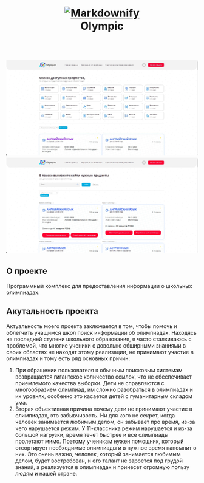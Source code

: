 
<h1 align="center">
  <br>
  <a href="https://github.com/Timofey121/SiteForOlimpic"><img src="olympic/static/olympic/images/main.ico" alt="Markdownify" width="200"></a>
  <br>
  Olympic
  <br>
</h1>

<h1 align="center">
  <br>
  <a href="https://github.com/Timofey121/SiteForOlimpic"><img src="olympic/static/olympic/images/main1.webp" ></a>
  <a href="https://github.com/Timofey121/SiteForOlimpic"><img src="olympic/static/olympic/images/main2.webp"></a>
</h1>

## О проекте
Программный комплекс для предоставления информации о школьных олимпиадах.

## Акутальность проекта

Актуальность моего проекта заключается в том, чтобы помочь и облегчить учащимся школ поиск информации об олимпиадах. Находясь на последней ступени школьного образования, я часто сталкиваюсь с проблемой, что многие ученики с довольно обширными знаниями в своих областях не находят этому реализации, не принимают участие в олимпиадах и тому есть ряд основных причин:
1. При обращении пользователя к обычным поисковым системам возвращается гигантское количество ссылок, что не обеспечивает приемлемого качества выборки. Дети не справляются с многообразием олимпиад, им сложно разобраться в олимпиадах и их уровнях, особенно это касается детей с гуманитарным складом ума.
2. Вторая объективная причина почему дети не принимают участие в олимпиадах, это забывчивость. Ни для кого не секрет, когда человек занимается любимым делом, он забывает про время, из-за чего нарушается режим. У 11-классника режим нарушается и из-за
большой нагрузки, время течет быстрее и все олимпиады пролетают мимо.
Поэтому ученикам нужен помощник, который отсортирует необходимые олимпиады и в нужное время напомнит о них. Это очень важно, человек, который занимается любимым делом, будет востребован, и его талант не зароется под грудой знаний, а реализуется в олимпиадах и принесет огромную пользу людям и нашей стране.

